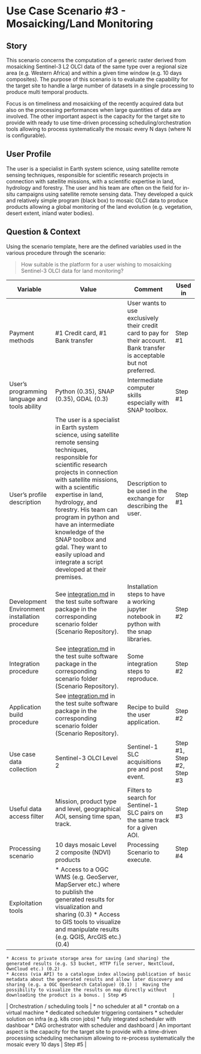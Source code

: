 # Use Case Scenario #3 - Mosaicking/Land Monitoring

## Story

This scenario concerns the computation of a generic raster derived from mosaicking Sentinel-3 L2 OLCI data of the same type over a regional size area (e.g. Western Africa) and within a given time window (e.g. 10 days composites). The purpose of this scenario is to evaluate the capability for the target site to handle a large number of datasets in a single processing to produce multi temporal products.

Focus is on timeliness and mosaicking of the recently acquired data but also on the processing performances when large quantities of data are involved. The other important aspect is the capacity for the target site to provide with ready to use time-driven processing scheduling/orchestration tools allowing to process systematically the mosaic every N days (where N is configurable).

## User Profile 

The user is a specialist in Earth system science, using satellite remote sensing techniques, responsible for scientific research projects in connection with satellite missions, with a scientific expertise in land, hydrology and forestry. The user and his team are often on the field for in-situ campaigns using satellite remote sensing data. They developed a quick and relatively simple program (black box) to mosaic OLCI data to produce products allowing a global monitoring of the land evolution (e.g. vegetation, desert extent, inland water bodies).

## Question & Context

Using the scenario template, here are the defined variables used in the various procedure through the scenario:

> How suitable is the platform for a user wishing to mosaicking Sentinel-3 OLCI data for land monitoring? 

| Variable                                       | Value                                                                                                                                                                                   | Comment                                                                                                    | Used in                 |
| ---------------------------------------------- | --------------------------------------------------------------------------------------------------------------------------------------------------------------------------------------- | ---------------------------------------------------------------------------------------------------------- | ----------------------- |
|  Payment methods                                 | #1 Credit card, #1 Bank transfer |  User wants to use exclusively their credit card to pay for their account. Bank transfer is acceptable but not preferred. | Step #1                 |
|  User’s programming language and tools ability   | Python (0.35), SNAP (0.35), GDAL (0.3) |  Intermediate computer skills especially with SNAP toolbox. | Step #1                 |
|  User’s profile description                      | The user is a specialist in Earth system science, using satellite remote sensing techniques, responsible for scientific research projects in connection with satellite missions, with a scientific expertise in land, hydrology, and forestry. His team can program in python and have an intermediate knowledge of the SNAP toolbox and gdal. They want to easily upload and integrate a script developed at their premises. |  Description to be used in the exchange for describing the user.  | Step #1                 |
|  Development Environment installation procedure  | See [integration.md](integration.md) in the test suite software package in the corresponding scenario folder (Scenario Repository). |  Installation steps to have a working jupyter notebook in python with the snap libraries.                                                          | Step #2                 |
|  Integration procedure                           | See [integration.md](integration.md) in the test suite software package in the corresponding scenario folder (Scenario Repository). |  Some integration steps to reproduce.                                                                        | Step #2                 |
|  Application build procedure                     | See [integration.md](integration.md) in the test suite software package in the corresponding scenario folder (Scenario Repository). |  Recipe to build the user application.                                                                       | Step #2                 |
|  Use case data collection                        | Sentinel-3 OLCI Level 2 |  Sentinel-1 SLC acquisitions pre and post event.                                                                   | Step #1, Step #2, Step #3 |
|  Useful data access filter                | Mission, product type and level, geographical AOI, sensing time span, track. |  Filters to search for Sentinel-1 SLC pairs on the same track for a given AOI.                                                                  | Step #3                 |
|  Processing scenario                     | 10 days mosaic Level 2 composite (NDVI) products |  Processing Scenario to execute. | Step #4 |
|  Exploitation tools                     | * Access to a OGC WMS (e.g. GeoServer, MapServer etc.) where to publish the generated results for visualization and sharing (0.3) * Access to GIS tools to visualize and manipulate results (e.g. QGIS, ArcGIS etc.) (0.4)
    * Access to private storage area for saving (and sharing) the generated results (e.g. S3 bucket, HTTP file server, NextCloud, OwnCloud etc.) (0.2)
    * Access (via API) to a catalogue index allowing publication of basic metadata about the generated results and allow later discovery and sharing (e.g. a OGC OpenSearch Catalogue) (0.1) |  Having the possibility to visualize the results on map directly without downloading the product is a bonus. | Step #5                 |
|  Orchestration / scheduling tools        |      * no scheduler at all
    * crontab on a virtual machine
    * dedicated scheduler triggering containers
    * scheduler solution on infra (e.g. k8s cron jobs)
    * fully integrated scheduler with dashboar
    * DAG orchestrator with scheduler and dashboard |  An important aspect is the capacity for the target site to provide with a time-driven processing scheduling mechanism allowing to re-process systematically the mosaic every 10 days | Step #5                 |



